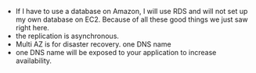 - If I have to use a database on Amazon, I will use RDS and will not set up my own database on EC2. Because of all these good things we just saw right here.
- the replication is asynchronous.
- Multi AZ is for disaster recovery. one DNS name
- one DNS name will be exposed to your application to increase availability.
